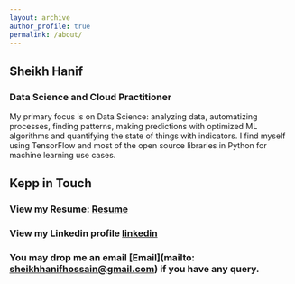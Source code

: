 ```yaml
---
layout: archive
author_profile: true
permalink: /about/
---
```


## Sheikh Hanif
### Data Science and Cloud Practitioner 
 
My primary focus is on Data Science: analyzing data, automatizing processes, finding patterns, making predictions with optimized ML algorithms and quantifying the state of things with indicators. I find myself using TensorFlow and most of the open source libraries in Python for machine learning use cases. 


## Kepp in Touch

### View my Resume: [Resume](https://drive.google.com/file/d/1CyCfTLCeEcRNlBa5FruhFIe1H-OzZlo7/view?usp=sharing)
### View my Linkedin profile [linkedin](https://www.linkedin.com/in/sheikhhanif/)  
### You may drop me an email [Email](mailto: sheikhhanifhossain@gmail.com) if you have any query.

